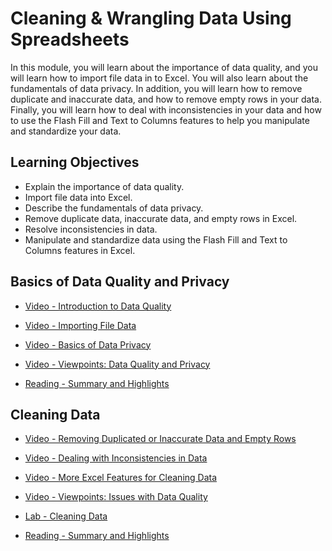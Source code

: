 # Cleaning & Wrangling Data Using Spreadsheets

In this module, you will learn about the importance of data quality, and you will learn how to import file data in to Excel. You will also learn about the fundamentals of data privacy. In addition, you will learn how to remove duplicate and inaccurate data, and how to remove empty rows in your data. Finally, you will learn how to deal with inconsistencies in your data and how to use the Flash Fill and Text to Columns features to help you manipulate and standardize your data.

## Learning Objectives

- Explain the importance of data quality.
- Import file data into Excel.
- Describe the fundamentals of data privacy.
- Remove duplicate data, inaccurate data, and empty rows in Excel.
- Resolve inconsistencies in data.
- Manipulate and standardize data using the Flash Fill and Text to Columns features in Excel.

## Basics of Data Quality and Privacy

- [Video - Introduction to Data Quality](https://www.coursera.org/learn/excel-basics-data-analysis-ibm/lecture/zAUGm/introduction-to-data-quality)

- [Video - Importing File Data](https://www.coursera.org/learn/excel-basics-data-analysis-ibm/lecture/yqKkL/importing-file-data)

- [Video - Basics of Data Privacy](https://www.coursera.org/learn/excel-basics-data-analysis-ibm/lecture/xIBon/basics-of-data-privacy)

- [Video - Viewpoints: Data Quality and Privacy](https://www.coursera.org/learn/excel-basics-data-analysis-ibm/lecture/W8rn1/viewpoints-data-quality-and-privacy)

- [Reading - Summary and Highlights](https://www.coursera.org/learn/excel-basics-data-analysis-ibm/supplement/bi7kV/summary-and-highlights)

## Cleaning Data

- [Video - Removing Duplicated or Inaccurate Data and Empty Rows](https://www.coursera.org/learn/excel-basics-data-analysis-ibm/lecture/aX8Bt/removing-duplicated-or-inaccurate-data-and-empty-rows)

- [Video - Dealing with Inconsistencies in Data](https://www.coursera.org/learn/excel-basics-data-analysis-ibm/lecture/INZq3/dealing-with-inconsistencies-in-data)

- [Video - More Excel Features for Cleaning Data](https://www.coursera.org/learn/excel-basics-data-analysis-ibm/lecture/6O7Px/more-excel-features-for-cleaning-data)

- [Video - Viewpoints: Issues with Data Quality](https://www.coursera.org/learn/excel-basics-data-analysis-ibm/lecture/mdsIW/viewpoints-issues-with-data-quality)

- [Lab - Cleaning Data](https://cf-courses-data.s3.us.cloud-object-storage.appdomain.cloud/IBMDeveloperSkillsNetwork-DA0130EN-SkillsNetwork/Hands-on%20Labs/Lab%205%20-%20Cleaning%20Data/instructions.md.html?origin=www.coursera.org)

- [Reading - Summary and Highlights](https://www.coursera.org/learn/excel-basics-data-analysis-ibm/supplement/rOWkZ/summary-and-highlights)